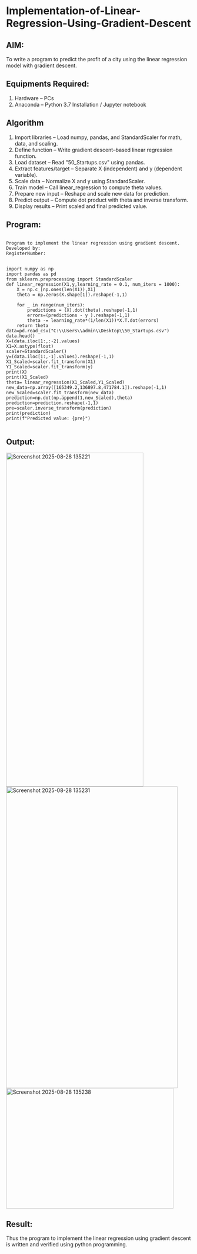 # Implementation-of-Linear-Regression-Using-Gradient-Descent

## AIM:
To write a program to predict the profit of a city using the linear regression model with gradient descent.

## Equipments Required:
1. Hardware – PCs
2. Anaconda – Python 3.7 Installation / Jupyter notebook

## Algorithm


1. Import libraries – Load numpy, pandas, and StandardScaler for math, data, and scaling.
2. Define function – Write gradient descent–based linear regression function.
3. Load dataset – Read "50_Startups.csv" using pandas.
4. Extract features/target – Separate X (independent) and y (dependent variable).
5. Scale data – Normalize X and y using StandardScaler.
6. Train model – Call linear_regression to compute theta values.
7. Prepare new input – Reshape and scale new data for prediction.
8. Predict output – Compute dot product with theta and inverse transform.
9. Display results – Print scaled and final predicted value.


## Program:
```

Program to implement the linear regression using gradient descent.
Developed by: 
RegisterNumber:  


import numpy as np
import pandas as pd
from sklearn.preprocessing import StandardScaler
def linear_regression(X1,y,learning_rate = 0.1, num_iters = 1000):
    X = np.c_[np.ones(len(X1)),X1]
    theta = np.zeros(X.shape[1]).reshape(-1,1)
    
    for _ in range(num_iters):
        predictions = (X).dot(theta).reshape(-1,1)
        errors=(predictions - y ).reshape(-1,1)
        theta -= learning_rate*(1/len(X1))*X.T.dot(errors)
    return theta
data=pd.read_csv("C:\\Users\\admin\\Desktop\\50_Startups.csv")
data.head()
X=(data.iloc[1:,:-2].values)
X1=X.astype(float)
scaler=StandardScaler()
y=(data.iloc[1:,-1].values).reshape(-1,1)
X1_Scaled=scaler.fit_transform(X1)
Y1_Scaled=scaler.fit_transform(y)
print(X)
print(X1_Scaled)
theta= linear_regression(X1_Scaled,Y1_Scaled)
new_data=np.array([165349.2,136897.8,471784.1]).reshape(-1,1)
new_Scaled=scaler.fit_transform(new_data)
prediction=np.dot(np.append(1,new_Scaled),theta)
prediction=prediction.reshape(-1,1)
pre=scaler.inverse_transform(prediction)
print(prediction)
print(f"Predicted value: {pre}")


```

## Output:
<img width="373" height="906" alt="Screenshot 2025-08-28 135221" src="https://github.com/user-attachments/assets/8ede5e2e-e6cf-43a3-838e-e3db6bda749a" />

<img width="466" height="819" alt="Screenshot 2025-08-28 135231" src="https://github.com/user-attachments/assets/4135f167-5207-43fb-8c12-92cafe145c2a" />

<img width="455" height="327" alt="Screenshot 2025-08-28 135238" src="https://github.com/user-attachments/assets/e0e2b961-2162-472e-aca9-02d12fd355d9" />



## Result:
Thus the program to implement the linear regression using gradient descent is written and verified using python programming.
